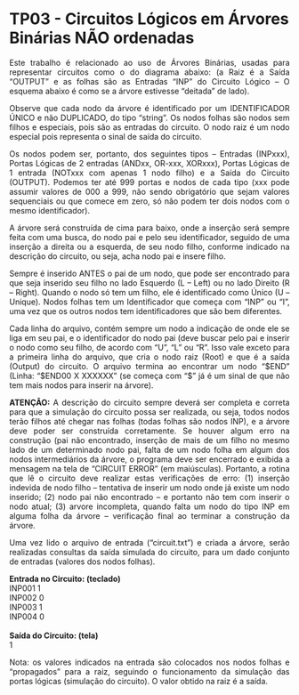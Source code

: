 <h1>TP03 - Circuitos Lógicos em Árvores Binárias NÃO ordenadas</h1>

<div align="justify" >
<p>
  Este trabalho é relacionado ao uso de Árvores Binárias, usadas para representar circuitos como
o do diagrama abaixo: (a Raiz é a Saída “OUTPUT” e as folhas são as Entradas “INP” do Circuito
Lógico – O esquema abaixo é como se a árvore estivesse “deitada” de lado).
  </p>
  
 <p>
   Observe que cada nodo da árvore é identificado por um IDENTIFICADOR ÚNICO e não
DUPLICADO, do tipo “string”. Os nodos folhas são nodos sem filhos e especiais, pois são as
entradas do circuito. O nodo raiz é um nodo especial pois representa o sinal de saída do circuito. 
  </p>
  
 <p>
   Os nodos podem ser, portanto, dos seguintes tipos – Entradas (INPxxx), Portas Lógicas
de 2 entradas (ANDxx, OR-xxx, XORxxx), Portas Lógicas de 1 entrada (NOTxxx com apenas 1 nodo
filho) e a Saída do Circuito (OUTPUT). Podemos ter até 999 portas e nodos de cada tipo (xxx
pode assumir valores de 000 a 999, não sendo obrigatório que sejam valores sequenciais ou que
comece em zero, só não podem ter dois nodos com o mesmo identificador). 
  </p>
  
  <p>
  A árvore será construída de cima para baixo, onde a inserção será sempre feita com uma
busca, do nodo pai e pelo seu identificador, seguido de uma inserção a direita ou a esquerda, de
seu nodo filho, conforme indicado na descrição do circuito, ou seja, acha nodo pai e insere filho.
  </p>
  
  <p>
  Sempre é inserido ANTES o pai de um nodo, que pode
ser encontrado para que seja inserido seu filho no lado Esquerdo (L –
Left) ou no lado Direito (R – Right). Quando o nodo só tem um filho, ele
é identificado como Único (U – Unique). Nodos folhas tem um Identificador
que começa com “INP” ou “I”, uma vez que os outros nodos tem
identificadores que são bem diferentes. 
  </p>
  
  <p>
  Cada linha do arquivo, contém sempre um nodo a indicação de onde ele se
liga em seu pai, e o identificador do nodo pai (deve buscar pelo pai e
inserir o nodo como seu filho, de acordo com “U”, “L” ou “R”. Isso vale
exceto para a primeira linha do arquivo, que cria o nodo raiz (Root) e
que é a saída (Output) do circuito. O arquivo termina ao encontrar um
nodo “$END” (Linha: “$END00 X XXXXXX” (se começa com “$” já é um sinal
de que não tem mais nodos para inserir na árvore).
  </p>
  
  <p>
  <strong>ATENÇÃO:</strong> A descrição do circuito sempre deverá ser completa e correta
para que a simulação do circuito possa ser realizada, ou seja, todos
nodos terão filhos até chegar nas folhas (todas folhas são nodos INP),
e a árvore deve poder ser construída corretamente. Se houver algum erro
na construção (pai não encontrado, inserção de mais de um filho no mesmo
lado de um determinado nodo pai, falta de um nodo folha em algum dos
nodos intermediários da árvore, o programa deve ser encerrado e exibida
a mensagem na tela de “CIRCUIT ERROR” (em maiúsculas). Portanto, a rotina
que lê o circuito deve realizar estas verificações de erro: (1) inserção
indevida de nodo filho – tentativa de inserir um nodo onde já existe um
nodo inserido; (2) nodo pai não encontrado – e portanto não tem com
inserir o nodo atual; (3) arvore incompleta, quando falta um nodo do
tipo INP em alguma folha da árvore – verificação final ao terminar a
construção da árvore.
  </p>
  
  <p>
  Uma vez lido o arquivo de entrada (“circuit.txt”) e criada a árvore,
serão realizadas consultas da saída simulada do circuito, para um dado
conjunto de entradas (valores dos nodos folhas).
  </p>
  
  <p>
  <strong>Entrada no Circuito: (teclado)</strong> </br>
INP001 1</br>
INP002 0</br>
INP003 1</br>
INP004 0</br></br>
<strong>Saída do Circuito: (tela)</strong></br>
1
  </p>
  
  <p>
  Nota: os valores indicados na entrada são colocados nos nodos folhas e
“propagados” para a raiz, seguindo o funcionamento da simulação das
portas lógicas (simulação do circuito). O valor obtido na raiz é a saída.
  </p>
</center>
